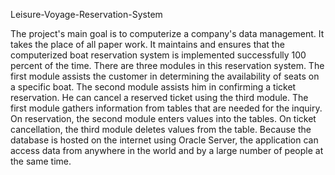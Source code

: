 Leisure-Voyage-Reservation-System

The project's main goal is to computerize a company's data management. It takes the place of all paper work. It maintains and ensures that the computerized boat reservation system is implemented successfully 100 percent of the time. There are three modules in this reservation system. The first module assists the customer in determining the availability of seats on a specific boat. The second module assists him in confirming a ticket reservation. He can cancel a reserved ticket using the third module.
The first module gathers information from tables that are needed for the inquiry. On reservation, the second module enters values into the tables. On ticket cancellation, the third module deletes values from the table. Because the database is hosted on the internet using Oracle Server, the application can access data from anywhere in the world and by a large number of people at the same time.
